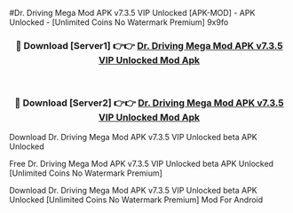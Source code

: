 #Dr. Driving Mega Mod APK v7.3.5 VIP Unlocked [APK-MOD] - APK Unlocked - [Unlimited Coins No Watermark Premium] 9x9fo



<div align="center">

<h3>🔴 Download [Server1] 👉👉 <a href="https://momento.my/?title=Dr._Driving_Mega_Mod_APK_v7.3.5_VIP_Unlocked">Dr. Driving Mega Mod APK v7.3.5 VIP Unlocked Mod Apk</a></h3><br>

<h3>🔴 Download [Server2] 👉👉 <a href="https://momento.my/?title=Dr._Driving_Mega_Mod_APK_v7.3.5_VIP_Unlocked">Dr. Driving Mega Mod APK v7.3.5 VIP Unlocked Mod Apk</a></h3>
</div>



Download Dr. Driving Mega Mod APK v7.3.5 VIP Unlocked beta APK Unlocked

Free Dr. Driving Mega Mod APK v7.3.5 VIP Unlocked beta APK Unlocked [Unlimited Coins No Watermark Premium]

Download Dr. Driving Mega Mod APK v7.3.5 VIP Unlocked beta APK Unlocked [Unlimited Coins No Watermark Premium] Mod For Android
